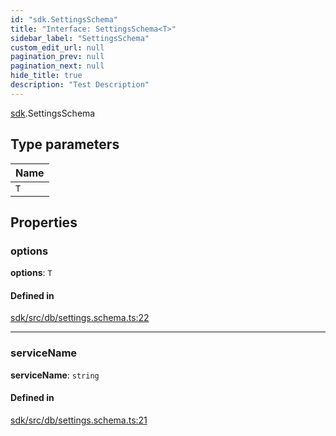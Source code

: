 ```yaml
---
id: "sdk.SettingsSchema"
title: "Interface: SettingsSchema<T>"
sidebar_label: "SettingsSchema"
custom_edit_url: null
pagination_prev: null
pagination_next: null
hide_title: true
description: "Test Description"
---
```


[sdk](../namespaces/sdk.md).SettingsSchema

## Type parameters

| Name |
| :------ |
| `T` |

## Properties

### options

 **options**: `T`

#### Defined in

[sdk/src/db/settings.schema.ts:22](https://github.com/AKASHAorg/akasha-framework/blob/433e1162/sdk/src/db/settings.schema.ts#L22)

___

### serviceName

 **serviceName**: `string`

#### Defined in

[sdk/src/db/settings.schema.ts:21](https://github.com/AKASHAorg/akasha-framework/blob/433e1162/sdk/src/db/settings.schema.ts#L21)
